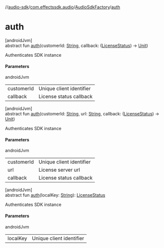 //[audio-sdk](../../../index.md)/[com.effectssdk.audio](../index.md)/[AudioSdkFactory](index.md)/[auth](auth.md)

# auth

[androidJvm]\
abstract fun [auth](auth.md)(customerId: [String](https://kotlinlang.org/api/core/kotlin-stdlib/kotlin/-string/index.html), callback: ([LicenseStatus](../-license-status/index.md)) -&gt; [Unit](https://kotlinlang.org/api/core/kotlin-stdlib/kotlin/-unit/index.html))

Authenticates SDK instance

#### Parameters

androidJvm

| | |
|---|---|
| customerId | Unique client identifier |
| callback | License status callback |

[androidJvm]\
abstract fun [auth](auth.md)(customerId: [String](https://kotlinlang.org/api/core/kotlin-stdlib/kotlin/-string/index.html), url: [String](https://kotlinlang.org/api/core/kotlin-stdlib/kotlin/-string/index.html), callback: ([LicenseStatus](../-license-status/index.md)) -&gt; [Unit](https://kotlinlang.org/api/core/kotlin-stdlib/kotlin/-unit/index.html))

Authenticates SDK instance

#### Parameters

androidJvm

| | |
|---|---|
| customerId | Unique client identifier |
| url | License server url |
| callback | License status callback |

[androidJvm]\
abstract fun [auth](auth.md)(localKey: [String](https://kotlinlang.org/api/core/kotlin-stdlib/kotlin/-string/index.html)): [LicenseStatus](../-license-status/index.md)

Authenticates SDK instance

#### Parameters

androidJvm

| | |
|---|---|
| localKey | Unique client identifier |